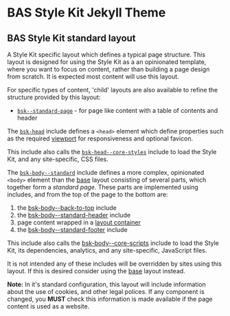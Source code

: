 # BAS Style Kit Jekyll Theme

## BAS Style Kit standard layout

A Style Kit specific layout which defines a typical page structure. This layout is designed for using the Style Kit as a 
an opinionated template, where you want to focus on content, rather than building a page design from scratch. It is 
expected most content will use this layout.

For specific types of content, 'child' layouts are also available to refine the structure provided by this layout:

* [`bsk--standard-page`](/docs/layout/bsk--standard-page.md) - for page like content with a table of contents and header

The [`bsk-head`](/docs/include/bsk-head.md) include defines a `<head>` element which define properties such as the
required [viewport](https://style-kit.web.bas.ac.uk/start/standards-accessibility/#responsiveness-and-mobile-first) for
responsiveness and optional favicon.

This include also calls the [`bsk-head--core-styles`](/docs/include/bsk-head--core-styles.md) include to load the Style 
Kit, and any site-specific, CSS files.

The [`bsk-body--standard`](/docs/include/bsk-body--standard.md) include defines a more complex, opinionated `<body>` 
element than the [base](/docs/layout/bsk--base.md) layout consisting of several parts, which together form a *standard
page*. These parts are implemented using includes, and from the top of the page to the bottom are:

1. the [bsk-body--back-to-top](/docs/include/bsk-body--back-to-top.md) include
2. the [bsk-body--standard-header](/docs/include/bsk-body--standard-header.md) include
3. page content wrapped in a [layout container](https://style-kit.web.bas.ac.uk/core/layout/#containers)
4. the [bsk-body--standard-footer](/docs/include/bsk-body--standard-footer.md) include

This include also calls the [bsk-body--core-scripts](/docs/include/bsk-body--core-scripts.md) include to load the Style
Kit, its dependencies, analytics, and any site-specific, JavaScript files.

It is not intended any of these includes will be overridden by sites using this layout. If this is desired consider 
using the [base](/docs/layout/bsk--base.md) layout instead.

**Note:** In it's standard configuration, this layout will include information about the use of cookies, and other legal 
polices. If any component is changed, you **MUST** check this information is made available if the page content is used 
as a website.

